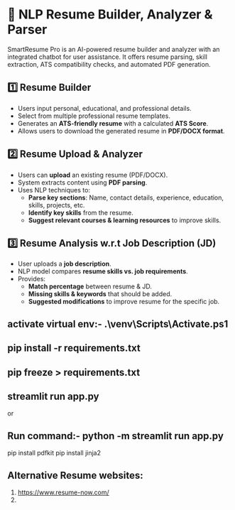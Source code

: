 # 📄 NLP Resume Builder, Analyzer & Parser

SmartResume Pro is an AI-powered resume builder and analyzer with an integrated chatbot for user assistance. It offers resume parsing, skill extraction, ATS compatibility checks, and automated PDF generation.

## **1️⃣ Resume Builder**
- Users input personal, educational, and professional details.
- Select from multiple professional resume templates.
- Generates an **ATS-friendly resume** with a calculated **ATS Score**.
- Allows users to download the generated resume in **PDF/DOCX format**.

## **2️⃣ Resume Upload & Analyzer**
- Users can **upload** an existing resume (PDF/DOCX).
- System extracts content using **PDF parsing**.
- Uses NLP techniques to:
  - **Parse key sections**: Name, contact details, experience, education, skills, projects, etc.
  - **Identify key skills** from the resume.
  - **Suggest relevant courses & learning resources** to improve skills.

## **3️⃣ Resume Analysis w.r.t Job Description (JD)**
- User uploads a **job description**.
- NLP model compares **resume skills vs. job requirements**.
- Provides:
  - **Match percentage** between resume & JD.
  - **Missing skills & keywords** that should be added.
  - **Suggested modifications** to improve resume for the specific job.


## activate virtual env:- .\venv\Scripts\Activate.ps1

## pip install -r requirements.txt

## pip freeze > requirements.txt

## streamlit run app.py

or 

## Run command:- python -m streamlit run app.py


pip install pdfkit
pip install jinja2










<!-- ## Resume Builder
- Take user data as input
- Select a template for building a resume
- Generate a resume with its ATS score

## Resume Upload & Analyzer
- Get the resume from user
- Save the resume into the system
- PDF extracting
- Resume Parsing 
- Define Skills
- Define Courses & Videos

## Resume Analyze wrt Job Description (JD)
 -->



## Alternative Resume websites:
1. https://www.resume-now.com/ 
2. 

